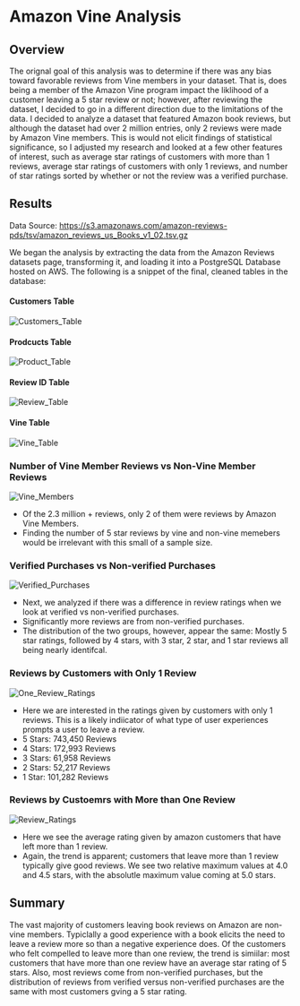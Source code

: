 # Amazon Vine Analysis

## Overview
The orignal goal of this analysis was to determine if there was any bias toward favorable reviews from Vine members in your dataset. That is, does being a member of the Amazon Vine program impact the liklihood of a customer leaving a 5 star review or not; however, after reviewing the dataset, I decided to go in a different direction due to the limitations of the data. I decided to analyze a dataset that featured Amazon book reviews, but although the dataset had over 2 million entries, only 2 reviews were made by Amazon Vine members. This is would not elicit findings of statistical significance, so I adjusted my research and looked at a few other features of interest, such as average star ratings of customers with more than 1 reviews, average star ratings of customers with only 1 reviews, and number of star ratings sorted by whether or not the review was a verified purchase.

## Results
Data Source: https://s3.amazonaws.com/amazon-reviews-pds/tsv/amazon_reviews_us_Books_v1_02.tsv.gz

We began the analysis by extracting the data from the Amazon Reviews datasets page, transforming it, and loading it into a PostgreSQL Database hosted on AWS. The following is a snippet of the final, cleaned tables in the database:

#### Customers Table

![Customers_Table](https://user-images.githubusercontent.com/99751636/189719051-d19f9be9-92a4-4794-8550-9a7a44907d8e.png)


#### Prodcucts Table

![Product_Table](https://user-images.githubusercontent.com/99751636/189719204-757a7dde-5088-4fae-accd-38cd2fda4cea.png)


#### Review ID Table

![Review_Table](https://user-images.githubusercontent.com/99751636/189719270-70b341e7-58dc-4840-ac14-c1849378c46a.png)


#### Vine Table

![Vine_Table](https://user-images.githubusercontent.com/99751636/189719298-26e8d066-9d98-45b2-b558-8a29d485089a.png)


### Number of Vine Member Reviews vs Non-Vine Member Reviews

![Vine_Members](https://user-images.githubusercontent.com/99751636/189721685-f15ba0ae-0abb-437a-90cd-1f20b36d28ae.png)

* Of the 2.3 million + reviews, only 2 of them were reviews by Amazon Vine Members.
* Finding the number of 5 star reviews by vine and non-vine memebers would be irrelevant with this small of a sample size.


### Verified Purchases vs Non-verified Purchases
![Verified_Purchases](https://user-images.githubusercontent.com/99751636/189722023-7f67e463-e4ab-4cc0-9786-ed43f9f8ff48.png)

* Next, we analyzed if there was a difference in review ratings when we look at verified vs non-verified purchases.
* Significantly more reviews are from non-verified purchases.
* The distribution of the two groups, however, appear the same: Mostly 5 star ratings, followed by 4 stars, with 3 star, 2 star, and 1 star reviews all being nearly identifcal.


### Reviews by Customers with Only 1 Review

![One_Review_Ratings](https://user-images.githubusercontent.com/99751636/189722746-f2f1bc3c-72e4-4253-8383-319d5c0dd631.png)

* Here we are interested in the ratings given by customers with only 1 reviews. This is a likely indiicator of what type of user experiences prompts a user to leave a review.
* 5 Stars: 743,450 Reviews
* 4 Stars: 172,993 Reviews
* 3 Stars: 61,958 Reviews
* 2 Stars: 52,217 Reviews
* 1 Star: 101,282 Reviews


### Reviews by Custoemrs with More than One Review

![Review_Ratings](https://user-images.githubusercontent.com/99751636/189722930-60e32ade-c23d-4805-af1c-3d3a78ed09dd.png)

* Here we see the average rating given by amazon customers that have left more than 1 review.
* Again, the trend is apparent; customers that leave more than 1 review typically give good reviews. We see two relative maximum values at 4.0 and 4.5 stars, with the absolutle maximum value coming at 5.0 stars.

## Summary
The vast majority of customers leaving book reviews on Amazon are non-vine members. Typiclally a good experience with a book elicits the need to leave a review more so than a negative experience does. Of the customers who felt compelled to leave more than one review, the trend is simiilar: most customers that have more than one review have an average star rating of 5 stars. Also, most reviews come from non-verified purchases, but the distribution of reviews from verified versus non-verified purchases are the same with most customers gving a 5 star rating.
